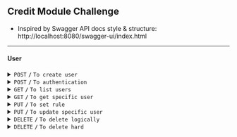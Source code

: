 ## Credit Module Challenge

- Inspired by Swagger API docs style & structure: http://localhost:8080/swagger-ui/index.html

------------------------------------------------------------------------------------------

#### User

<details>
 <summary><code>POST</code> <code><b>/</b></code> <code>To create user</code></summary>

##### Example cURL

> ```javascript
>  curl --location 'localhost:8080/user/create' --header 'Content-Type: application/json' --header 'Accept-Language: tr' --data-raw '{"username": "user1_tc","password": "password","email": "user1@email.com"}'
> ```

</details>

<details>
 <summary><code>POST</code> <code><b>/</b></code> <code>To authentication</code></summary>

##### Example cURL

> ```javascript
> curl --location 'localhost:8080/user/auth' --header 'Content-Type: application/json' --header 'Accept-Language;' --data '{ "username": "user1_tc", "password": "password" }'
> > ```

</details>

<details>
 <summary><code>GET</code> <code><b>/</b></code> <code>To list users</code></summary>

##### Example cURL

> ```javascript
> curl --location 'localhost:8080/user/list' --header 'Content-Type: application/json' --header 'Accept-Language;' --header 'Authorization: Bearer eyJhbGciOiJIUzI1NiJ9.eyJyb2xlIjoiQURNSU4iLCJzdWIiOiJ1c2VyMV90YyIsImlhdCI6MTczNzgyODg4NCwiZXhwIjoxNzY5MzY0ODg0fQ.d89CdxEy4b4Ux2XJTPSpiBC1hDAau2MbZK5tpU49crg'
> ```

</details>

<details>
 <summary><code>GET</code> <code><b>/</b></code> <code>To get specific user</code></summary>

##### Example cURL

> ```javascript
> curl --location --request GET 'localhost:8080/user/get' --header 'Content-Type: application/json' --header 'Accept-Language;' --header 'Authorization: Bearer eyJhbGciOiJIUzI1NiJ9.eyJyb2xlIjoiQURNSU4iLCJzdWIiOiJ1c2VyMV90YyIsImlhdCI6MTczNzgyODg4NCwiZXhwIjoxNzY5MzY0ODg0fQ.d89CdxEy4b4Ux2XJTPSpiBC1hDAau2MbZK5tpU49crg' --data '{"id": 1 }'
> ```

</details>

<details>
 <summary><code>PUT</code> <code><b>/</b></code> <code>To set rule</code></summary>

##### Example cURL

> ```javascript
> curl --location --request PUT 'localhost:8080/user/set-role' --header 'Content-Type: application/json' --header 'Accept-Language;' --header 'Authorization: Bearer eyJhbGciOiJIUzI1NiJ9.eyJyb2xlIjoiQURNSU4iLCJzdWIiOiJ1c2VyMV90YyIsImlhdCI6MTczNzgyODg4NCwiZXhwIjoxNzY5MzY0ODg0fQ.d89CdxEy4b4Ux2XJTPSpiBC1hDAau2MbZK5tpU49crg' --data '{"id": "2"}'
> ```

</details>

<details>
 <summary><code>PUT</code> <code><b>/</b></code> <code>To update specific user</code></summary>

##### Example cURL

> ```javascript
> curl --location --request PUT 'localhost:8080/user/update' --header 'Content-Type: application/json' --header 'Accept-Language;' --header 'Authorization: Bearer eyJhbGciOiJIUzI1NiJ9.eyJyb2xlIjoiQURNSU4iLCJzdWIiOiJ1c2VyMV90YyIsImlhdCI6MTczNzgyODg4NCwiZXhwIjoxNzY5MzY0ODg0fQ.d89CdxEy4b4Ux2XJTPSpiBC1hDAau2MbZK5tpU49crg' --data-raw '{"id": "1","username": "user1_tc_update","email": "user1@email.com"}'
> ```

</details>

<details>
 <summary><code>DELETE</code> <code><b>/</b></code> <code>To delete logically</code></summary>

##### Example cURL

> ```javascript
> curl --location --request DELETE 'localhost:8080/user/delete-logical' --header 'Content-Type: application/json' --header 'Accept-Language;' --header 'Authorization: Bearer eyJhbGciOiJIUzI1NiJ9.eyJyb2xlIjoiQURNSU4iLCJzdWIiOiJ1c2VyMl90YyIsImlhdCI6MTczNzgyODg5MCwiZXhwIjoxNzY5MzY0ODkwfQ.jlM-9VaQZjTD9dSZA_aTS_REo4cXjKztkNfS0Y_mLaM' --data '{"id": "1"}'
> ```

</details>

<details>
 <summary><code>DELETE</code> <code><b>/</b></code> <code>To delete hard</code></summary>

##### Example cURL

> ```javascript
> curl --location --request DELETE 'localhost:8080/user/delete-hard' --header 'Content-Type: application/json' --header 'Accept-Language;' --header 'Authorization: Bearer eyJhbGciOiJIUzI1NiJ9.eyJyb2xlIjoiQURNSU4iLCJzdWIiOiJ1c2VyMl90YyIsImlhdCI6MTczNzgyODg5MCwiZXhwIjoxNzY5MzY0ODkwfQ.jlM-9VaQZjTD9dSZA_aTS_REo4cXjKztkNfS0Y_mLaM' --data '{"id": "2"}'
> ```

</details>
